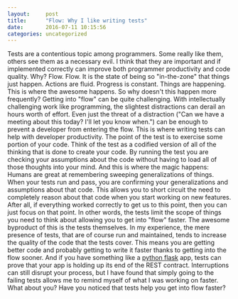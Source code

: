 ```yaml
---
layout:     post
title:      "Flow: Why I like writing tests"
date:       2016-07-11 10:15:56
categories: uncategorized
---
```

Tests are a contentious topic among programmers. Some really like them, others see them as a necessary evil. I think that they are important and if implemented correctly can improve both programmer productivity and code quality. Why? Flow. Flow. It is the state of being so "in-the-zone" that things just happen. Actions are fluid. Progress is constant. Things are happening. This is where the awesome happens. So why doesn't this happen more frequently?  Getting into "flow" can be quite challenging. With intellectually challenging work like programming, the slightest distractions can derail an hours worth of effort. Even just the threat of a distraction ("Can we have a meeting about this today? I'll let you know when.") can be enough to prevent a developer from entering the flow. This is where writing tests can help with developer productivity. The point of the test is to exercise some portion of your code. Think of the test as a codified version of all of the thinking that is done to create your code. By running the test you are checking your assumptions about the code without having to load all of those thoughts into your mind. And this is where the magic happens: Humans are great at remembering sweeping generalizations of things. When your tests run and pass, you are confirming your generalizations and assumptions about that code. This allows you to short circuit the need to completely reason about that code when you start working on new features. After all, if everything worked correctly to get us to this point, then you can just focus on that point. In other words, the tests limit the scope of things you need to think about allowing you to get into "flow" faster. The awesome byproduct of this is the tests themselves. In my experience, the mere presence of tests, that are of course run and maintained, tends to increase the quality of the code that the tests cover. This means you are getting better code and probably getting to write it faster thanks to getting into the flow sooner. And if you have something like a [python flask](http://flask.pocoo.org/) app, tests can prove that your app is holding up its end of the REST contract. Interruptions can still disrupt your process, but I have found that simply going to the failing tests allows me to remind myself of what I was working on faster. What about you? Have you noticed that tests help you get into flow faster?
